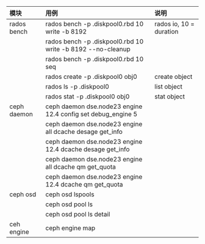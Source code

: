 |模块|用例|说明|
|:-|:-|:-|
|rados bench|rados bench -p .diskpool0.rbd 10 write -b 8192 |rados io, 10 = duration|
||rados bench -p .diskpool0.rbd 10 write -b 8192 --no-cleanup ||
||rados bench -p .diskpool0.rbd 10 seq ||
||rados create -p .diskpool0  obj0| create object|
||rados ls -p .diskpool0 | list object|
||rados stat -p .diskpool0 obj0| stat object|
|ceph daemon |ceph daemon dse.node23 engine 12.4 config set debug_engine 5||
||ceph daemon dse.node23 engine all dcache desage get_info||
||ceph daemon dse.node23 engine 12.4 dcache desage get_info||
||ceph daemon dse.node23 engine all dcache qm get_quota||
||ceph daemon dse.node23 engine 12.4 dcache qm get_quota||
|ceph osd|ceph osd lspools||
||ceph osd pool ls||
||ceph osd pool ls detail||
|ceh engine|ceph engine map||
